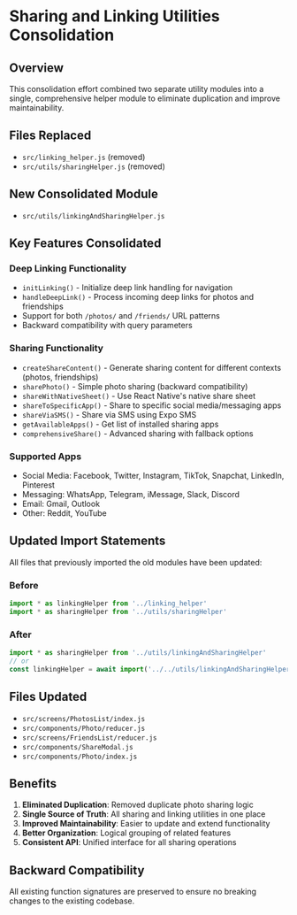 # Sharing and Linking Utilities Consolidation

## Overview

This consolidation effort combined two separate utility modules into a single, comprehensive helper module to eliminate duplication and improve maintainability.

## Files Replaced

- `src/linking_helper.js` (removed)
- `src/utils/sharingHelper.js` (removed)

## New Consolidated Module

- `src/utils/linkingAndSharingHelper.js`

## Key Features Consolidated

### Deep Linking Functionality

- `initLinking()` - Initialize deep link handling for navigation
- `handleDeepLink()` - Process incoming deep links for photos and friendships
- Support for both `/photos/` and `/friends/` URL patterns
- Backward compatibility with query parameters

### Sharing Functionality

- `createShareContent()` - Generate sharing content for different contexts (photos, friendships)
- `sharePhoto()` - Simple photo sharing (backward compatibility)
- `shareWithNativeSheet()` - Use React Native's native share sheet
- `shareToSpecificApp()` - Share to specific social media/messaging apps
- `shareViaSMS()` - Share via SMS using Expo SMS
- `getAvailableApps()` - Get list of installed sharing apps
- `comprehensiveShare()` - Advanced sharing with fallback options

### Supported Apps

- Social Media: Facebook, Twitter, Instagram, TikTok, Snapchat, LinkedIn, Pinterest
- Messaging: WhatsApp, Telegram, iMessage, Slack, Discord
- Email: Gmail, Outlook
- Other: Reddit, YouTube

## Updated Import Statements

All files that previously imported the old modules have been updated:

### Before

```javascript
import * as linkingHelper from '../linking_helper'
import * as sharingHelper from '../utils/sharingHelper'
```

### After

```javascript
import * as sharingHelper from '../utils/linkingAndSharingHelper'
// or
const linkingHelper = await import('../../utils/linkingAndSharingHelper')
```

## Files Updated

- `src/screens/PhotosList/index.js`
- `src/components/Photo/reducer.js`
- `src/screens/FriendsList/reducer.js`
- `src/components/ShareModal.js`
- `src/components/Photo/index.js`

## Benefits

1. **Eliminated Duplication**: Removed duplicate photo sharing logic
2. **Single Source of Truth**: All sharing and linking utilities in one place
3. **Improved Maintainability**: Easier to update and extend functionality
4. **Better Organization**: Logical grouping of related features
5. **Consistent API**: Unified interface for all sharing operations

## Backward Compatibility

All existing function signatures are preserved to ensure no breaking changes to the existing codebase.

